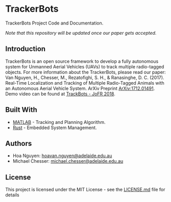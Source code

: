 # TrackerBots
TrackerBots Project Code and Documentation.

*Note that this repository will be updated once our paper gets accepted.* 

## Introduction

TrackerBots is an open source framework to develop a fully autonomous system for Unmanned Aerial Vehicles (UAVs) to track multiple radio-tagged objects. For more information about the TrackerBots, please read our paper:  Van Nguyen, H., Chesser, M., Rezatofighi, S. H., & Ranasinghe, D. C. (2017). Real-Time Localization and Tracking of Multiple Radio-Tagged Animals with an Autonomous Aerial Vehicle System. ArXiv Preprint [ArXiv:1712.01491](https://arxiv.org/abs/1712.01491). 
Demo video can be found at [TrackBots - JoFR 2018](https://youtu.be/mHMOWIHFmcY). 

## Built With

* [MATLAB](https://mathworks.com/) - Tracking and Planning Algorithm.
* [Rust](https://www.rust-lang.org/en-US/) - Embedded System Management. 


## Authors

* Hoa Nguyen: hoavan.nguyen@adelaide.edu.au
* Michael Chesser: michael.chesser@adelaide.edu.au

## License

This project is licensed under the MIT License - see the [LICENSE.md](LICENSE.md) file for details

